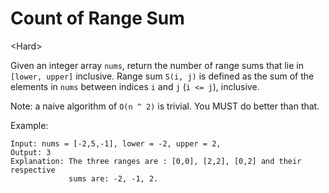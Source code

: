 # Count of Range Sum

\<Hard>

Given an integer array `nums`, return the number of range sums that lie in
`[lower, upper]` inclusive. Range sum `S(i, j)` is defined as the sum of the
elements in `nums` between indices `i` and `j` (`i <= j`), inclusive.

Note: a naive algorithm of `O(n ^ 2)` is trivial. You MUST do better than that.

Example:

```
Input: nums = [-2,5,-1], lower = -2, upper = 2,
Output: 3 
Explanation: The three ranges are : [0,0], [2,2], [0,2] and their respective
             sums are: -2, -1, 2.
```
